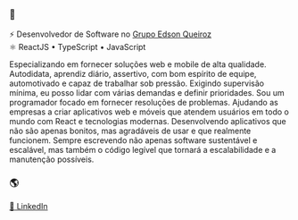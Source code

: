 ### 💭
⚡ Desenvolvedor de Software no <a href="https://grupoedsonqueiroz.com.br/">Grupo Edson Queiroz</a><br/>
⚛ ReactJS • TypeScript • JavaScript <br/>
<p>Especializando em fornecer soluções web e mobile de alta qualidade. Autodidata, aprendiz diário, assertivo, com bom espírito de equipe, automotivado e capaz de trabalhar sob pressão. Exigindo supervisão mínima, eu posso lidar com várias demandas e definir prioridades. Sou um programador focado em fornecer resoluções de problemas. Ajudando as empresas a criar aplicativos web e móveis que atendem usuários em todo o mundo com React e tecnologias modernas. Desenvolvendo aplicativos que não são apenas bonitos, mas agradáveis de usar e que realmente funcionem. Sempre escrevendo não apenas software sustentável e escalável, mas também o código legível que tornará a escalabilidade e a manutenção possíveis.</p>

### 🌎

<a href="https://www.linkedin.com/in/felipealves-/">💼 LinkedIn</a>
